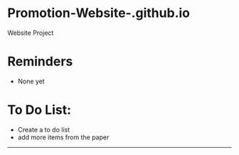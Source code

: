 # Promotion-Website-.github.io
Website Project

# Reminders
- None yet



# To Do List:
- Create a to do list
- add more items from the paper

--- 
